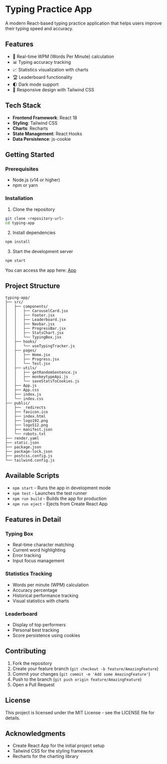# Typing Practice App

A modern React-based typing practice application that helps users improve their typing speed and accuracy.

## Features

- 🚀 Real-time WPM (Words Per Minute) calculation
- 📊 Typing accuracy tracking
- 📈 Statistics visualization with charts
- 🏆 Leaderboard functionality
- 🌓 Dark mode support
- 📱 Responsive design with Tailwind CSS

## Tech Stack

- **Frontend Framework**: React 18
- **Styling**: Tailwind CSS
- **Charts**: Recharts
- **State Management**: React Hooks
- **Data Persistence**: js-cookie

## Getting Started

### Prerequisites

- Node.js (v14 or higher)
- npm or yarn

### Installation

1. Clone the repository
```bash
git clone <repository-url>
cd typing-app
```

2. Install dependencies
```bash
npm install
```

3. Start the development server
```bash
npm start
```

You can access the app here: [App](https://poonams-typing-app.onrender.com/#/)

## Project Structure

```
typing-app/
├── src/
│   ├── components/
│   │   ├── CarouselCard.jsx
│   │   ├── Footer.jsx
│   │   ├── Leaderboard.jsx
│   │   ├── Navbar.jsx
│   │   ├── ProgressBar.jsx
│   │   ├── StatsChart.jsx
│   │   └── TypingBox.jsx
│   ├── hooks/
│   │   └── useTypingTracker.js
│   ├── pages/
│   │   ├── Home.jsx
│   │   ├── Progress.jsx
│   │   └── Test.jsx
│   ├── utils/
│   │   ├── getRandomSentence.js
│   │   ├── monkeytypeApi.js
│   │   └── saveStatsToCookies.js
│   ├── App.js
│   ├── App.css
│   ├── index.js
│   └── index.css
├── public/
│   ├── _redirects
│   ├── favicon.ico
│   ├── index.html
│   ├── logo192.png
│   ├── logo512.png
│   ├── manifest.json
│   └── robots.txt
├── render.yaml
├── static.json
├── package.json
├── package-lock.json
├── postcss.config.js
└── tailwind.config.js
```

## Available Scripts

- `npm start` - Runs the app in development mode
- `npm test` - Launches the test runner
- `npm run build` - Builds the app for production
- `npm run eject` - Ejects from Create React App

## Features in Detail

### Typing Box
- Real-time character matching
- Current word highlighting
- Error tracking
- Input focus management

### Statistics Tracking
- Words per minute (WPM) calculation
- Accuracy percentage
- Historical performance tracking
- Visual statistics with charts

### Leaderboard
- Display of top performers
- Personal best tracking
- Score persistence using cookies

## Contributing

1. Fork the repository
2. Create your feature branch (`git checkout -b feature/AmazingFeature`)
3. Commit your changes (`git commit -m 'Add some AmazingFeature'`)
4. Push to the branch (`git push origin feature/AmazingFeature`)
5. Open a Pull Request

## License

This project is licensed under the MIT License - see the LICENSE file for details.

## Acknowledgments

- Create React App for the initial project setup
- Tailwind CSS for the styling framework
- Recharts for the charting library 
